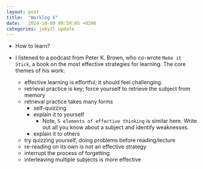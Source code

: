 ```yaml
---
layout: post
title:  "Worklog 6"
date:   2024-10-09 00:50:05 +0200
categories: jekyll update
---
```


* How to learn?

* I listened to a podcast from Peter K. Brown, who co-wrote `Make it Stick`, a book on the most effective strategies for learning. The core themes of his work:
    * effective learning is effortful; it should feel challenging.
    * retrieval practice is key; force yourself to retrieve the subject from memory
    * retrieval practice takes many forms
        * self-quizzing
        * explain it to yourself
            * Note, `5 elements of effective thinking` is similar here. Write out all you know about a subject and identify weaknesses.
        * explain it to others
    * try quizzing yourself, doing problems before reading/lecture
    * re-reading on its own is not an effective strategy
    * interrupt the process of forgetting
    * interleaving multiple subjects is more effective
